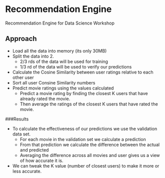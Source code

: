 # Recommendation Engine
Recommendation Engine for Data Science Workshop

## Approach
- Load all the data into memory (its only 30MB)
- Split the data into 2. 
	- 2/3 rds of the data will be used for training
	- 1/3 rd of the data will be used to verify our predictions
- Calculate the Cosine Similarity between user ratings relative to each other user
- Sort all user Consine Similarity numbers
- Predict movie ratings using the values calculated
	- Predict a movie rating by finding the closest K users that have already rated the movie.
	- Then average the ratings of the closest K users that have rated the movie.

	
###Results

- To calculate the effectiveness of our predictions we use the validation data set.
	- For each movie in the validation set we calculate a prediction
	- From that prediction we calculate the difference between the actual and predicted
	- Averaging the difference across all movies and user gives us a view of how accurate it is.
- We can tweak the K value (number of closest users) to make it more or less accurate.


